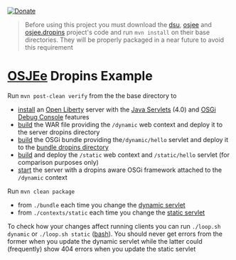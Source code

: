 [![Donate](https://img.shields.io/badge/Donate-PayPal-green.svg)](https://www.paypal.com/donate/?business=7JXD6EDFHXF5C&no_recurring=0&item_name=To+allow+the+development%2C+maintenance+and+evolution+of+a+kind+of+software+that+would+not+exist+outside+the+donationware+model&currency_code=USD)
> Before using this project you must download the [dsu](https://github.com/softalks/dsu), [osjee](https://github.com/softalks/osjee) and [osjee.dropins](https://github.com/softalks/osjee.dropins) project's code and run `mvn install` on their base directories. They will be properly packaged in a near future to avoid this requirement
# [OSJEe](https://github.com/softalks/osjee) Dropins Example
Run `mvn post-clean verify` from the the base directory to 
* [install](https://github.com/OpenLiberty/ci.maven/blob/main/docs/create.md#create) an [Open Liberty](https://openliberty.io/) server with the [Java Servlets](https://openliberty.io/docs/latest/reference/feature/servlet-4.0.html) (4.0) and [OSGi Debug Console](https://openliberty.io/docs/latest/reference/feature/osgiConsole-1.0.html) features
* [build](https://github.com/softalks/dsu.example/blob/main/contexts/dynamic/pom.xml) the WAR file providing the `/dynamic` web context and deploy it to the server dropins directory
* [build](https://github.com/softalks/dsu.example/blob/main/bundle/pom.xml) the OSGi bundle providing the`/dynamic/hello` servlet and deploy it to the [bundle dropins directory](https://felix.apache.org/documentation/subprojects/apache-felix-file-install.html)
* [build](https://github.com/softalks/dsu.example/blob/main/contexts/static/pom.xml) and deploy the `/static` web context and `/static/hello` servlet (for comparison purposes only)
* [start](https://github.com/OpenLiberty/ci.maven/blob/main/docs/start.md#start) the server with a dropins aware OSGi framework attached to the `/dynamic` context

Run `mvn clean package`
* from `./bundle` each time you change the [dynamic servlet](https://github.com/softalks/osjee.example/blob/main/bundle/src/main/java/bundle/Hello.java)
* from `./contexts/static` each time you change the [static servlet](https://github.com/softalks/osjee.example/blob/main/contexts/static/src/main/java/war/Hello.java)

To check how your changes affect running clients you can run `./loop.sh dynamic` or `./loop.sh static` ([bash](https://es.wikipedia.org/wiki/Bash)). You should never get errors from the former when you update the dynamic servlet while the latter could (frequently) show 404 errors when you update the static servlet

